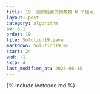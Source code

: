 ```yaml
---
title: 19. 删除链表的倒数第 N 个结点
layout: post
category: algorithm
pk: 6.1
order: 19
file: Solution19.java
markdown: Solution19.md
start: 24
end: -1
skip: 4
last_modified_at: 2023-08-15
---
```


{% include leetcode.md %}